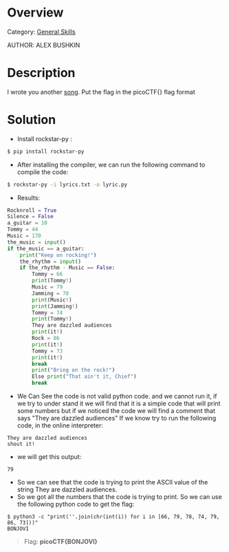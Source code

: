 # Overview 
Category: [General Skills]()

AUTHOR: ALEX BUSHKIN

# Description
I wrote you another [song](https://jupiter.challenges.picoctf.org/static/b99c57e4274172bf3c93534b6d59632d/lyrics.txt). Put the flag in the picoCTF{} flag format

# Solution
- Install rockstar-py :
```bash
$ pip install rockstar-py
```
- After installing the compiler, we can run the following command to compile the code:
```bash
$ rockstar-py -i lyrics.txt -o lyric.py
```
- Results:
```python
Rocknroll = True
Silence = False
a_guitar = 10
Tommy = 44
Music = 170
the_music = input()
if the_music == a_guitar:
    print("Keep on rocking!")
    the_rhythm = input()
    if the_rhythm - Music == False:
        Tommy = 66
        print(Tommy!)
        Music = 79
        Jamming = 78
        print(Music!)
        print(Jamming!)
        Tommy = 74
        print(Tommy!)
        They are dazzled audiences
        print(it!)
        Rock = 86
        print(it!)
        Tommy = 73
        print(it!)
        break
        print("Bring on the rock!")
        Else print("That ain't it, Chief")
        break
```
- We Can See the code is not valid python code. and we cannot run it, if we try to under stand it we will find that it is a simple code that will print some numbers but if we noticed the code we will find a comment that says "They are dazzled audiences" If we know try to run the following code, in the online interpreter:
```
They are dazzled audiences
shout it!
```
- we will get this output:
```
79
```
- So we can see that the code is trying to print the ASCII value of the string They are dazzled audiences.
- So we got all the numbers that the code is trying to print. So we can use the following python code to get the flag:
```
$ python3 -c "print(''.join(chr(int(i)) for i in [66, 79, 78, 74, 79, 86, 73]))"
BONJOVI
```
> Flag: **picoCTF{BONJOVI}**